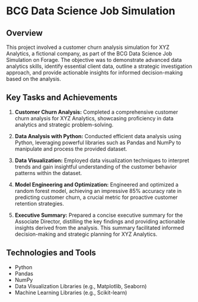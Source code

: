 # BCG Data Science Job Simulation

## Overview

This project involved a customer churn analysis simulation for XYZ Analytics, a fictional company, as part of the BCG Data Science Job Simulation on Forage. The objective was to demonstrate advanced data analytics skills, identify essential client data, outline a strategic investigation approach, and provide actionable insights for informed decision-making based on the analysis.

## Key Tasks and Achievements

1. **Customer Churn Analysis:** Completed a comprehensive customer churn analysis for XYZ Analytics, showcasing proficiency in data analytics and strategic problem-solving.

2. **Data Analysis with Python:** Conducted efficient data analysis using Python, leveraging powerful libraries such as Pandas and NumPy to manipulate and process the provided dataset.

3. **Data Visualization:** Employed data visualization techniques to interpret trends and gain insightful understanding of the customer behavior patterns within the dataset.

4. **Model Engineering and Optimization:** Engineered and optimized a random forest model, achieving an impressive 85% accuracy rate in predicting customer churn, a crucial metric for proactive customer retention strategies.

5. **Executive Summary:** Prepared a concise executive summary for the Associate Director, distilling the key findings and providing actionable insights derived from the analysis. This summary facilitated informed decision-making and strategic planning for XYZ Analytics.

## Technologies and Tools

- Python
- Pandas
- NumPy
- Data Visualization Libraries (e.g., Matplotlib, Seaborn)
- Machine Learning Libraries (e.g., Scikit-learn)